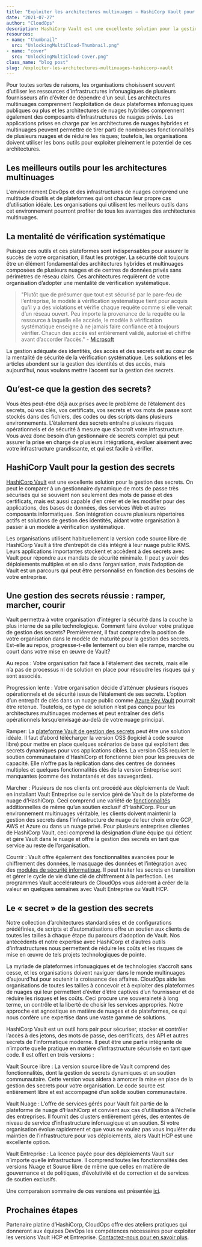 ```yaml
---
title: "Exploiter les architectures multinuages – HashiCorp Vault pour la gestion des secrets"
date: "2021-07-27"
author: "CloudOps"
description: HashiCorp Vault est une excellente solution pour la gestion des secrets. 
resources:
- name: "thumbnail"
  src: "UnlockingMultiCloud-Thumbnail.png"
- name: "cover"
  src: "UnlockingMultiCloud-Cover.png"
class_name: "blog post"
slug: /exploiter-les-architectures-multinuages-hashicorp-vault
---
```


<p>Pour toutes sortes de raisons, les organisations choisissent souvent d’utiliser les ressources d’infrastructures infonuagiques de plusieurs fournisseurs afin d’éviter de dépendre d’un seul. Les architectures multinuages comprennent l’exploitation de deux plateformes infonuagiques publiques ou plus et les architectures de nuages hybrides comprennent également des composants d’infrastructures de nuages privés.  Les applications prises en charge par les architectures de nuages hybrides et multinuages peuvent permettre de tirer parti de nombreuses fonctionnalités de plusieurs nuages et de réduire les risques; toutefois, les organisations doivent utiliser les bons outils pour exploiter pleinement le potentiel de ces architectures.</p>

<h2>Les meilleurs outils pour les architectures multinuages</h2>

<p>L’environnement DevOps et des infrastructures de nuages comprend une multitude d’outils et de plateformes qui ont chacun leur propre cas d’utilisation idéale. Les organisations qui utilisent les meilleurs outils dans cet environnement pourront profiter de tous les avantages des architectures multinuages.</p>

<h2>La mentalité de vérification systématique</h2>

<p>Puisque ces outils et ces plateformes sont indispensables pour assurer le succès de votre organisation, il faut les protéger. La sécurité doit toujours être un élément fondamental des architectures hybrides et multinuages composées de plusieurs nuages et de centres de données privés sans périmètres de réseau clairs. Ces architectures requièrent de votre organisation d’adopter une mentalité de vérification systématique.</p>

<blockquote>"Plutôt que de présumer que tout est sécurisé par le pare-feu de l’entreprise, le modèle à vérification systématique tient pour acquis qu’il y a des violations et vérifie chaque requête comme si elle venait d’un réseau ouvert. Peu importe la provenance de la requête ou la ressource à laquelle elle accède, le modèle à vérification systématique enseigne à ne jamais faire confiance et à toujours vérifier. Chacun des accès est entièrement validé, autorisé et chiffré avant d’accorder l’accès." - <a rel="noreferrer noopener" href="https://www.microsoft.com/en-ca/security/business/zero-trust" target="_blank">Microsoft</a></blockquote>

<p>La gestion adéquate des identités, des accès et des secrets est au cœur de la mentalité de sécurité de la vérification systématique. Les solutions et les articles abondent sur la gestion des identités et des accès, mais aujourd’hui, nous voulons mettre l’accent sur la gestion des secrets.</p>

<h2>Qu’est-ce que la gestion des secrets?</h2>

<p>Vous êtes peut-être déjà aux prises avec le problème de l’étalement des secrets, où vos clés, vos certificats, vos secrets et vos mots de passe sont stockés dans des fichiers, des codes ou des scripts dans plusieurs environnements. L’étalement des secrets entraîne plusieurs risques opérationnels et de sécurité à mesure que s’accroît votre infrastructure. Vous avez donc besoin d’un gestionnaire de secrets complet qui peut assurer la prise en charge de plusieurs intégrations, évoluer aisément avec votre infrastructure grandissante, et qui est facile à vérifier.</p>

<h2>HashiCorp Vault pour la gestion des secrets</h2>

<p><a rel="noreferrer noopener" href="https://www.hashicorp.com/products/vault" target="_blank">HashiCorp Vault</a> est une excellente solution pour la gestion des secrets. On peut le comparer à un gestionnaire dynamique de mots de passe très sécurisés qui se souvient non seulement des mots de passe et des certificats, mais est aussi capable d’en créer et de les modifier pour des applications, des bases de données, des services Web et autres composants informatiques. Son intégration couvre plusieurs répertoires actifs et solutions de gestion des identités, aidant votre organisation à passer à un modèle à vérification systématique.</p>

<p>Les organisations utilisent habituellement la version code source libre de HashiCorp Vault à titre d’entrepôt de clés intégré à leur nuage public KMS. Leurs applications importantes stockent et accèdent à des secrets avec Vault pour répondre aux mandats de sécurité minimale. Il peut y avoir des déploiements multiples et en silo dans l’organisation, mais l’adoption de Vault est un parcours qui peut être personnalisé en fonction des besoins de votre entreprise.</p>

<h2>Une gestion des secrets réussie : ramper, marcher, courir</h2>

<p>Vault permettra à votre organisation d’intégrer la sécurité dans la couche la plus interne de sa pile technologique. Comment faire évoluer votre pratique de gestion des secrets? Premièrement, il faut comprendre la position de votre organisation dans le modèle de maturité pour la gestion des secrets. Est-elle au repos, progresse-t-elle lentement ou bien elle rampe, marche ou court dans votre mise en œuvre de Vault?</p>

<p><bold>Au repos :</bold> Votre organisation fait face à l’étalement des secrets, mais elle n’a pas de processus ni de solution en place pour résoudre les risques qui y sont associés. 
</p>

<p><bold>Progression lente :</bold> Votre organisation décide d’atténuer plusieurs risques opérationnels et de sécurité issus de l’étalement de ses secrets. L’option d’un entrepôt de clés dans un nuage public comme <a rel="noreferrer noopener" href="https://azure.microsoft.com/en-us/services/key-vault/" target="_blank">Azure Key Vault</a> pourrait être retenue. Toutefois, ce type de solution n’est pas conçu pour les architectures multinuages modernes et peut entraîner des défis opérationnels lorsqu’envisagé au-delà de votre nuage principal.</p>

<p><bold>Ramper:</bold> La <a rel="noreferrer noopener" href="https://www.hashicorp.com/products/vault/secrets-management" target="_blank">plateforme Vault de gestion des secrets</a> peut être une solution idéale. Il faut d’abord télécharger la version OSS (logiciel à code source libre) pour mettre en place quelques scénarios de base qui exploitent des secrets dynamiques pour vos applications cibles. La version OSS requiert le soutien communautaire d’HashiCorp et fonctionne bien pour les preuves de capacité. Elle n’offre pas la réplication dans des centres de données multiples et quelques fonctionnalités clés de la version Entreprise sont manquantes (comme des instantanés et des sauvegardes).</p>


<p><bold>Marcher :</bold> Plusieurs de nos clients ont procédé aux déploiements de Vault en installant Vault Entreprise ou le service géré de Vault de la plateforme de nuage d’HashiCorp. Ceci comprend une variété de <a rel="noreferrer noopener" href="https://www.hashicorp.com/products/vault/features" target="_blank">fonctionnalités</a> additionnelles de même qu’un soutien exclusif d’HashiCorp. Pour un environnement multinuages véritable, les clients doivent maintenir la gestion des secrets dans l’infrastructure de nuage de leur choix entre GCP, AWS et Azure ou dans un nuage privé. Pour plusieurs entreprises clientes de HashiCorp Vault, ceci comprend la désignation d’une équipe qui détient et gère Vault dans le nuage et offre la gestion des secrets en tant que service au reste de l’organisation.</p>

<p><bold>Courrir :</bold> Vault offre également des fonctionnalités avancées pour le chiffrement des données, le masquage des données et l’intégration avec des <a rel="noreferrer noopener" href="https://www.cryptomathic.com/news-events/blog/understanding-hardware-security-modules-hsms" target="_blank">modules de sécurité informatique</a>. Il peut traiter les secrets en transition et gérer le cycle de vie d’une clé de chiffrement à la perfection. Les programmes Vault accélérateurs de CloudOps vous aideront à créer de la valeur en quelques semaines avec Vault Entreprise ou Vault HCP.</p>

<h2>Le « secret » de la gestion des secrets</h2>

<p>Notre collection d’architectures standardisées et de configurations prédéfinies, de scripts et d’automatisations offre un soutien aux clients de toutes les tailles à chaque étape du parcours d’adoption de Vault. Nos antécédents et notre expertise avec HashiCorp et d’autres outils d’infrastructures nous permettent de réduire les coûts et les risques de mise en œuvre de tels projets technologiques de pointe.</p>

<p>La myriade de plateformes infonuagiques et de technologies s’accroît sans cesse, et les organisations doivent naviguer dans le monde multinuages d’aujourd’hui pour soutenir la croissance des affaires. CloudOps aide les organisations de toutes les tailles à concevoir et à exploiter des plateformes de nuages qui leur permettent d’éviter d’être captives d’un fournisseur et de réduire les risques et les coûts. Ceci procure une souveraineté à long terme, un contrôle et la liberté de choisir les services appropriés. Notre approche est agnostique en matière de nuages et de plateformes, ce qui nous confère une expertise dans une vaste gamme de solutions.</p>

<p>HashiCorp Vault est un outil hors pair pour sécuriser, stocker et contrôler l’accès à des jetons, des mots de passe, des certificats, des API et autres secrets de l’informatique moderne. Il peut être une partie intégrante de n’importe quelle pratique en matière d’infrastructure sécurisée en tant que code. Il est offert en trois versions :</p>

<p><bold>Vault Source libre :</bold> La version source libre de Vault comprend des fonctionnalités, dont la gestion de secrets dynamiques et un soutien communautaire. Cette version vous aidera à amorcer la mise en place de la gestion des secrets pour votre organisation. Le code source est entièrement libre et est accompagné d’un solide soutien communautaire.</p>

<p><bold>Vault Nuage :</bold> L’offre de services gérés pour Vault fait partie de la plateforme de nuage d’HashiCorp et convient aux cas d’utilisation à l’échelle des entreprises. Il fournit des clusters entièrement gérés, des ententes de niveau de service d’infrastructure infonuagique et un soutien. Si votre organisation évolue rapidement et que vous ne voulez pas vous inquiéter du maintien de l’infrastructure pour vos déploiements, alors Vault HCP est une excellente option.</p>

<p></bold>Vault Entreprise :</bold> La licence payée pour des déploiements Vault sur n’importe quelle infrastructure. Il comprend toutes les fonctionnalités des versions Nuage et Source libre de même que celles en matière de gouvernance et de politiques, d’évolutivité et de correction et de services de soutien exclusifs.</p>

<p>Une comparaison sommaire de ces versions est présentée <a rel="noreferrer noopener" href="https://www.hashicorp.com/products/vault/features" target="_blank">ici</a>.</p>

<h2>Prochaines étapes</h2>

<p>Partenaire platine d’HashiCorp, CloudOps offre des ateliers pratiques qui donneront aux équipes DevOps les compétences nécessaires pour exploiter les versions Vault HCP et Entreprise. <a rel="noreferrer noopener" href="https://www.cloudops.com/fr/contactez-nous/" target="_blank">Contactez-nous pour en savoir plus</a>.</p>